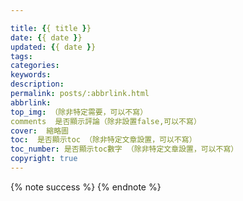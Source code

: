 ```yaml
---

title: {{ title }}
date: {{ date }}
updated: {{ date }}
tags:
categories:
keywords:
description:
permalink: posts/:abbrlink.html
abbrlink: 
top_img: （除非特定需要，可以不寫）
comments  是否顯示評論（除非設置false,可以不寫）
cover:  縮略圖
toc:  是否顯示toc （除非特定文章設置，可以不寫）
toc_number: 是否顯示toc數字 （除非特定文章設置，可以不寫）
copyright: true
---
```

<meta name="referrer" content="never">
<blockquote class="blockquote-center"></blockquote>
{% note success %}
{% endnote %}
